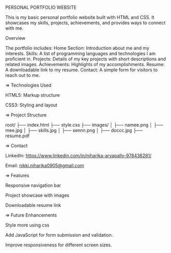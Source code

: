 PERSONAL PORTFOLIO WEBSITE

This is my basic personal portfolio website built with HTML and CSS. It showcases my skills, projects, achievements, and provides ways to connect with me.

Overview

The portfolio includes:
Home Section: Introduction about me and my interests.
Skills: A list of programming languages and technologies I am proficient in.
Projects: Details of my key projects with short descriptions and related images.
Achievements: Highlights of my accomplishments.
Resume: A downloadable link to my resume.
Contact: A simple form for visitors to reach out to me.


=> Technologies Used

HTML5: Markup structure

CSS3: Styling and layout


=> Project Structure

root/
 ├── index.html
 ├── style.css
 ├── images/
 │   ├── namee.png
 │   ├── mee.jpg
 │   ├── skills.jpg
 │   ├── sennn.png
 │   ├── doccc.jpg
 ├── resume.pdf


=> Contact

LinkedIn: https://www.linkedin.com/in/niharika-arvapally-978436281/

Email: nikki.niharika0905@gmail.com


=> Features

Responsive navigation bar

Project showcase with images

Downloadable resume link


=> Future Enhancements

Style more using css

Add JavaScript for form submission and validation.

Improve responsiveness for different screen sizes.


